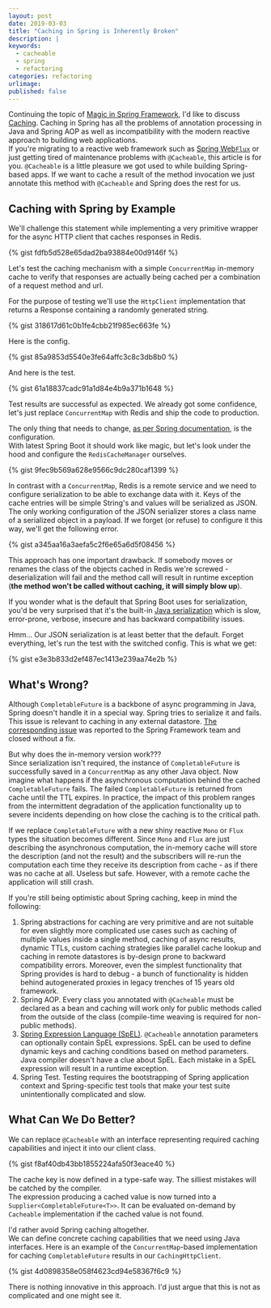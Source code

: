 ```yaml
---
layout: post
date: 2019-03-03
title: "Caching in Spring is Inherently Broken"
description: |
keywords:
  - cacheable
  - spring
  - refactoring
categories: refactoring
urlimage: 
published: false
---
```


Continuing the topic of [Magic in Spring Framework](http://bit.ly/2OBlghz), I'd like to discuss [Caching](https://www.baeldung.com/spring-cache-tutorial). Caching in Spring has all the problems of annotation processing in Java and Spring AOP as well as incompatibility with the modern reactive approach to building web applications.  
If you're migrating to a reactive web framework such as [Spring Web`Flux`](https://docs.spring.io/spring/docs/current/spring-framework-reference/web-reactive.html) or just getting tired of maintenance problems with `@Cacheable`, this article is for you.
`@Cacheable` is a little pleasure we got used to while building Spring-based apps. If we want to cache a result of the method invocation we just annotate this method with `@Cacheable` and Spring does the rest for us.  

<!--more-->

## Caching with Spring by Example

We'll challenge this statement while implementing a very primitive wrapper for the async HTTP client that caches responses in Redis.  

{% gist fdfb5d528e65dad2ba93884e00d9146f %}

Let's test the caching mechanism with a simple `ConcurrentMap` in-memory cache to verify that responses are actually being cached per a combination of a request method and url.  

For the purpose of testing we'll use the `HttpClient` implementation that returns a Response containing a randomly generated string.  

{% gist 318617d61c0b1fe4cbb21f985ec663fe %}

Here is the config.  

{% gist 85a9853d5540e3fe64affc3c8c3db8b0 %}

And here is the test. 

{% gist 61a18837cadc91a1d84e4b9a371b1648 %}

Test results are successful as expected. We already got some confidence, let's just replace `ConcurrentMap` with Redis and ship the code to production.  

The only thing that needs to change, [as per Spring documentation](https://docs.spring.io/spring-boot/docs/current/reference/html/boot-features-caching.html), is the configuration.  
With latest Spring Boot it should work like magic, but let's look under the hood and configure the `RedisCacheManager` ourselves.  

{% gist 9fec9b569a628e9566c9dc280caf1399 %}

In contrast with a `ConcurrentMap`, Redis is a remote service and we need to configure serialization to be able to exchange data with it. Keys of the cache entries will be simple String's and values will be serialized as JSON.  
The only working configuration of the JSON serializer stores a class name of a serialized object in a payload. If we forget (or refuse) to configure it this way, we'll get the following error.  

{% gist a345aa16a3aefa5c2f6e65a6d5f08456 %}

This approach has one important drawback. If somebody moves or renames the class of the objects cached in Redis we're screwed - deserialization will fail and the method call will result in runtime exception (**the method won't be called without caching, it will simply blow up**).  

If you wonder what is the default that Spring Boot uses for serialization, you'd be very surprised that it's the built-in [Java serialization](https://docs.spring.io/spring-data/redis/docs/current/api/org/springframework/data/redis/serializer/JdkSerializationRedisSerializer.html) which is slow, error-prone, verbose, insecure and has backward compatibility issues.  

Hmm... Our JSON serialization is at least better that the default. Forget everything, let's run the test with the switched config. This is what we get:  

{% gist e3e3b833d2ef487ec1413e239aa74e2b %}

## What's Wrong?

Although `CompletableFuture` is a backbone of async programming in Java, Spring doesn't handle it in a special way. Spring tries to serialize it and fails. This issue is relevant to caching in any external datastore. [The corresponding issue](https://github.com/spring-projects/spring-framework/issues/17559) was reported to the Spring Framework team and closed without a fix.   

But why does the in-memory version work???  
Since serialization isn't required, the instance of `CompletableFuture` is successfully saved in a `ConcurrentMap` as any other Java object. Now imagine what happens if the asynchronous computation behind the cached `CompletableFuture` fails. The failed `CompletableFuture` is returned from cache until the TTL expires. In practice, the impact of this problem ranges from the intermittent degradation of the application functionality up to severe incidents depending on how close the caching is to the critical path.  

If we replace `CompletableFuture` with a new shiny reactive `Mono` or `Flux` types the situation becomes different. Since `Mono` and `Flux` are just describing the asynchronous computation, the in-memory cache will store the description (and not the result) and the subscribers will re-run the computation each time they receive its description from cache - as if there was no cache at all. Useless but safe. However, with a remote cache the application will still crash.  

If you're still being optimistic about Spring caching, keep in mind the following:  
1. Spring abstractions for caching are very primitive and are not suitable for even slightly more complicated use cases such as caching of multiple values inside a single method, caching of async results, dynamic TTLs, custom caching strategies like parallel cache lookup and caching in remote datastores is by-design prone to backward compatibility errors. Moreover, even the simplest functionality that Spring provides is hard to debug - a bunch of functionality is hidden behind autogenerated proxies in legacy trenches of 15 years old framework.  
2. Spring AOP. Every class you annotated with `@Cacheable` must be declared as a bean and caching will work only for public methods called from the outside of the class (compile-time weaving is required for non-public methods).  
3. [Spring Expression Language (SpEL)](https://www.baeldung.com/spring-expression-language). `@Cacheable` annotation parameters can optionally contain SpEL expressions. SpEL can be used to define dynamic keys and caching conditions based on method parameters. Java compiler doesn't have a clue about SpEL. Each mistake in a SpEL expression will result in a runtime exception.  
4. Spring Test. Testing requires the bootstrapping of Spring application context and Spring-specific test tools that make your test suite unintentionally complicated and slow.  

## What Can We Do Better?

We can replace `@Cacheable` with an interface representing required caching capabilities and inject it into our client class.  

{% gist f8af40db43bb1855224afa50f3eace40 %}

The cache key is now defined in a type-safe way. The silliest mistakes will be catched by the compiler.  
The expression producing a cached value is now turned into a `Supplier<CompletableFuture<T>>`. It can be evaluated on-demand by `Cacheable` implementation if the cached value is not found.  

I'd rather avoid Spring caching altogether.  
We can define concrete caching capabilities that we need using Java interfaces.
Here is an example of the `ConcurrentMap`-based implementation for caching `CompletableFuture` results in our `CachingHttpClient`.

{% gist 4d0898358e058f4623cd94e58367f6c9 %}

There is nothing innovative in this approach. I'd just argue that this is not as complicated and one might see it.  

